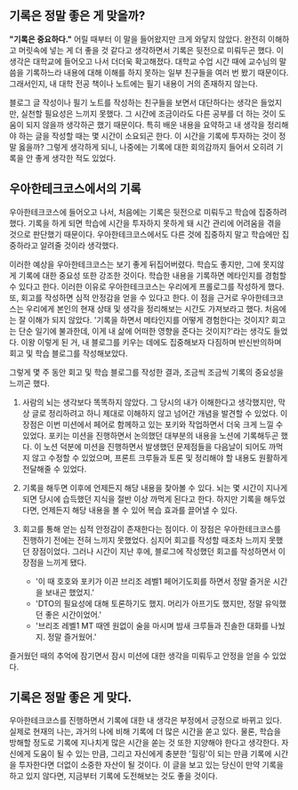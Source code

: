 ## 기록은 정말 좋은 게 맞을까?
 **"기록은 중요하다."** 어릴 때부터 이 말을 들어왔지만 크게 와닿지 않았다. 완전히 이해하고 머릿속에 넣는 게 더 좋을 것 같다고 생각하면서 기록은 뒷전으로 미뤄두곤 했다. 이 생각은 대학교에 들어오고 나서 더더욱 확고해졌다. 대학교 수업 시간 때에 교수님의 말씀을 기록하느라 내용에 대해 이해를 하지 못하는 일부 친구들을 여러 번 봤기 때문이다. 그래서인지, 내 대학 전공 책이나 노트에는 필기 내용이 거의 존재하지 않는다. 
 
 블로그 글 작성이나 필기 노트를 작성하는 친구들을 보면서 대단하다는 생각은 들었지만, 실천할 필요성은 느끼지 못했다. 그 시간에 조금이라도 다른 공부를 더 하는 것이 도움이 되지 않을까 생각하곤 했기 때문이다. 특히 배운 내용을 요약하고 내 생각을 정리해야 하는 글을 작성할 때는 몇 시간이 소요되곤 한다. 이 시간을 기록에 투자하는 것이 정말 옳을까? 그렇게 생각하게 되니, 나중에는 기록에 대한 회의감까지 들어서 오히려 기록을 안 좋게 생각한 적도 있었다.
 
 ## 우아한테크코스에서의 기록
 우아한테크코스에 들어오고 나서, 처음에는 기록은 뒷전으로 미뤄두고 학습에 집중하려 했다. 기록을 하게 되면 학습에 시간을 투자하지 못하게 돼 시간 관리에 어려움을 겪을 것으로 판단했기 때문이다. 우아한테크코스에서도 다른 것에 집중하지 말고 학습에만 집중하라고 알려줄 것이라 생각했다. 
 
 이러한 예상을 우아한테크코스는 보기 좋게 뒤집어버렸다. 학습도 좋지만, 그에 못지않게 기록에 대한 중요성 또한 강조한 것이다. 학습한 내용을 기록하면 메타인지를 경험할 수 있다고 한다. 이러한 이유로 우아한테크코스는 우리에게 프롤로그를 작성하게 했다. 또, 회고를 작성하면 심적 안정감을 얻을 수 있다고 한다. 이 점을 근거로 우아한테크코스는 우리에게 본인의 현재 상태 및 생각을 정리해보는 시간도 가져보라고 했다. 처음에는 잘 이해가 되지 않았다. '기록을 하면서 메타인지를 어떻게 경험한다는 것이지? 회고는 단순 일기에 불과한데, 이게 내 삶에 어떠한 영향을 준다는 것이지?'라는 생각도 들었다. 이왕 이렇게 된 거, 내 블로그를 키우는 데에도 집중해보자 다짐하며 반신반의하며 회고 및 학습 블로그를 작성해보았다.
 
 그렇게 몇 주 동안 회고 및 학습 블로그를 작성한 결과, 조금씩 조금씩 기록의 중요성을 느끼곤 했다. 
 1. 사람의 뇌는 생각보다 똑똑하지 않았다. 그 당시의 내가 이해한다고 생각했지만, 막상 글로 정리하려고 하니 제대로 이해하지 않고 넘어간 개념을 발견할 수 있었다. 이 장점은 이번 미션에서 페어로 함께하고 있는 포키와 작업하면서 더욱 크게 느낄 수 있었다. 포키는 미션을 진행하면서 논의했던 대부분의 내용을 노션에 기록해두곤 했다. 이 노션 덕분에 미션을 진행하면서 발생했던 문제점들을 다음날이 되어도 까먹지 않고 수정할 수 있었으며, 프론트 크루들과 토론 및 정리해야 할 내용도 원활하게 전달해줄 수 있었다. 
 2. 기록을 해두면 이후에 언제든지 해당 내용을 찾아볼 수 있다. 뇌는 몇 시간이 지나게 되면 당시에 습득했던 지식을 절반 이상 까먹게 된다고 한다. 하지만 기록을 해두었다면, 언제든지 해당 내용을 볼 수 있어 복습 효과를 끌어낼 수 있다. 
 3. 회고를 통해 얻는 심적 안정감이 존재한다는 점이다. 이 장점은 우아한테크코스를 진행하기 전에는 전혀 느끼지 못했었다. 심지어 회고를 작성할 때조차 느끼지 못했던 장점이었다. 그러나 시간이 지난 후에, 블로그에 작성했던 회고를 작성하면서 이 장점을 느끼게 됐다. 
 
    - '이 때 호호와 포키가 이끈 브리조 레벨1 페어기도회를 하면서 정말 즐거운 시간을 보내곤 했었지.'
    - 'DTO의 필요성에 대해 토론하기도 했지. 머리가 아프기도 했지만, 정말 유익했던 좋은 시간이었어.'
    - '브리조 레벨1 MT 때엔 원없이 술을 마시며 밤새 크루들과 진솔한 대화를 나눴지. 정말 즐거웠어.'
 
 즐거웠던 때의 추억에 잠기면서 잠시 미션에 대한 생각을 미뤄두고 안정을 얻을 수 있었다.
 
 ## 기록은 정말 좋은 게 맞다.
  우아한테크코스를 진행하면서 기록에 대한 내 생각은 부정에서 긍정으로 바뀌고 있다. 실제로 현재의 나는, 과거의 나에 비해 기록에 더 많은 시간을 쏟고 있다. 물론, 학습을 방해할 정도로 기록에 지나치게 많은 시간을 쏟는 것 또한 지양해야 한다고 생각한다. 자신에게 도움이 될 수 있는 만큼, 그리고 자신에게 충분한 '힐링'이 되는 만큼 기록에 시간을 투자한다면 더없이 소중한 자산이 될 것이다. 이 글을 보고 있는 당신이 만약 기록을 하고 있지 않다면, 지금부터 기록에 도전해보는 것도 좋을 것이다.
